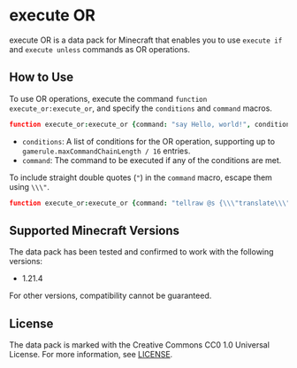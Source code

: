 # execute OR

execute OR is a data pack for Minecraft that enables you to use `execute if` and `execute unless` commands as OR operations.

## How to Use

To use OR operations, execute the command `function execute_or:execute_or`, and specify the `conditions` and `command` macros.

```coffee
function execute_or:execute_or {command: "say Hello, world!", conditions: ["if predicate example:00", "unless predicate example:01"]}
```

- `conditions`: A list of conditions for the OR operation, supporting up to `gamerule.maxCommandChainLength / 16` entries.
- `command`: The command to be executed if any of the conditions are met.

To include straight double quotes (`"`) in the `command` macro, escape them using `\\\"`.

```coffee
function execute_or:execute_or {command: "tellraw @s {\\\"translate\\\": \\\"translation.test.none\\\"}", conditions: ["if data entity @s SelectedItem{id: \"minecraft:grass_block\"}"]}
```

## Supported Minecraft Versions

The data pack has been tested and confirmed to work with the following versions:

- 1.21.4

For other versions, compatibility cannot be guaranteed.

## License

The data pack is marked with the Creative Commons CC0 1.0 Universal License. For more information, see [LICENSE](/LICENSE).
